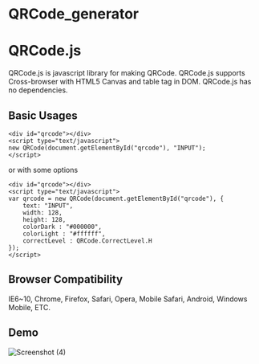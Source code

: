 # QRCode_generator

# QRCode.js
QRCode.js is javascript library for making QRCode. QRCode.js supports Cross-browser with HTML5 Canvas and table tag in DOM.
QRCode.js has no dependencies.

## Basic Usages
```
<div id="qrcode"></div>
<script type="text/javascript">
new QRCode(document.getElementById("qrcode"), "INPUT");
</script>
```

or with some options

```
<div id="qrcode"></div>
<script type="text/javascript">
var qrcode = new QRCode(document.getElementById("qrcode"), {
	text: "INPUT",
	width: 128,
	height: 128,
	colorDark : "#000000",
	colorLight : "#ffffff",
	correctLevel : QRCode.CorrectLevel.H
});
</script>
```


## Browser Compatibility
IE6~10, Chrome, Firefox, Safari, Opera, Mobile Safari, Android, Windows Mobile, ETC.

## Demo

![Screenshot (4)](https://user-images.githubusercontent.com/79047411/162942717-60d2a4ee-fd18-42af-a037-25bdddd91678.png)


